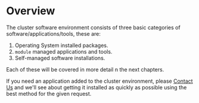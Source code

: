 # Overview

The cluster software environment consists of three basic categories of
software/applications/tools, these are:

1. Operating System installed packages.
1. `module` managed applications and tools.
1. Self-managed software installations.

Each of these will be covered in more detail n the next chapters.

If you need an application added to the cluster environment, please [Contact
Us](/#A._Contact_Us) and we'll see about getting it installed as quickly as
possible using the best method for the given request.


